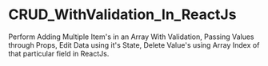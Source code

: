 # CRUD_WithValidation_In_ReactJs
Perform Adding Multiple Item's in an Array With Validation, Passing Values through Props, Edit Data using it's State, Delete Value's using Array Index of that particular field in ReactJs.
